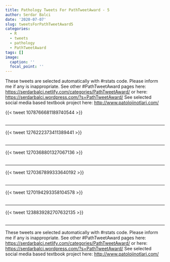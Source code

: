 ```yaml
---
title: Pathology Tweets For PathTweetAward - 5
author: Serdar Balci
date: '2020-07-07'
slug: tweetsForPathTweetAward5
categories:
  - R
  - tweets
  - pathology
  - PathTweetAward
tags: []
image:
  caption: ''
  focal_point: ''
---
```



These tweets are selected automatically with #rstats code. Please inform me if any is inappropriate.
See other #PathTweetAward pages here: https://serdarbalci.netlify.com/categories/PathTweetAward/  or here: https://serdarbalci.wordpress.com/?s=PathTweetAward/ 
See selected social media based textbook project here: http://www.patolojinotlari.com/

{{< tweet 1078766681189740544 >}}
<br>
<br>
<hr>
{{< tweet 1276222373411389441 >}}
<br>
<br>
<hr>
{{< tweet 1270368801327067136 >}}
<br>
<br>
<hr>
{{< tweet 1270367899333640192 >}}
<br>
<br>
<hr>
{{< tweet 1270194293358104578 >}}
<br>
<br>
<hr>
{{< tweet 1238839282707632135 >}}
<br>
<br>
<hr>


These tweets are selected automatically with #rstats code. Please inform me if any is inappropriate.
See other #PathTweetAward pages here: https://serdarbalci.netlify.com/categories/PathTweetAward/  or here: https://serdarbalci.wordpress.com/?s=PathTweetAward/ 
See selected social media based textbook project here: http://www.patolojinotlari.com/
